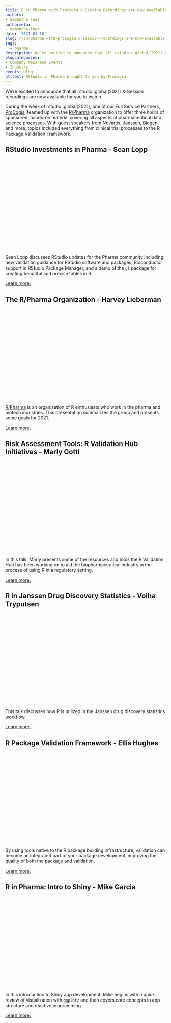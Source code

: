 ```yaml
---
title: R in Pharma with ProCogia X-Session Recordings are Now Available
authors:
- Samantha Toet
authormeta:
- samantha-toet
date: '2021-03-16'
slug: r-in-pharma-with-procogia-x-session-recordings-are-now-available
tags:
  - pharma
description: We’re excited to announce that all rstudio::global(2021) X-Session recordings are now available for you to watch. Catch the Pharma ones below.
blogcategories:
- Company News and Events
- Industry
events: blog
alttext: RStudio in Pharma brought to you by Procagia.
---
```


We’re excited to announce that all rstudio::global(2021) X-Session recordings are now available for you to watch.

During the week of rstudio::global(2021), one of our Full Service Partners, <a href="https://www.procogia.com/" target="_blank" rel="noopener noreferrer">ProCogia</a>, teamed up with the <a href="https://www.pharmar.org/" target="_blank" rel="noopener noreferrer">R/Pharma</a> organization to offer three hours of sponsored, hands-on material covering all aspects of pharmaceutical data science processes. With guest speakers from Novartis, Janssen, Biogen, and more, topics included everything from clinical trial processes to the R Package Validation Framework. 

## RStudio Investments in Pharma - Sean Lopp

<script src="https://fast.wistia.com/embed/medias/sgcsdmq69t.jsonp" async></script><script src="https://fast.wistia.com/assets/external/E-v1.js" async></script><div class="wistia_responsive_padding" style="padding:56.25% 0 0 0;position:relative;"><div class="wistia_responsive_wrapper" style="height:100%;left:0;position:absolute;top:0;width:100%;"><div class="wistia_embed wistia_async_sgcsdmq69t videoFoam=true" style="height:100%;position:relative;width:100%"><div class="wistia_swatch" style="height:100%;left:0;opacity:0;overflow:hidden;position:absolute;top:0;transition:opacity 200ms;width:100%;"><img src="https://fast.wistia.com/embed/medias/sgcsdmq69t/swatch" style="filter:blur(5px);height:100%;object-fit:contain;width:100%;" alt="" aria-hidden="true" onload="this.parentNode.style.opacity=1;" /></div></div></div></div>

Sean Lopp discusses RStudio updates for the Pharma community including: new validation guidance for RStudio software and packages, Bioconductor support in RStudio Package Manager, and a demo of the `gt` package for creating beautiful and precise tables in R.


<a href="https://rstudio.com/resources/rstudioglobal-2021/rstudio-investments-in-pharma/" target="_blank" rel="noopener noreferrer">Learn more.</a>

## The R/Pharma Organization - Harvey Lieberman

<script src="https://fast.wistia.com/embed/medias/hdblqcyc78.jsonp" async></script><script src="https://fast.wistia.com/assets/external/E-v1.js" async></script><div class="wistia_responsive_padding" style="padding:56.25% 0 0 0;position:relative;"><div class="wistia_responsive_wrapper" style="height:100%;left:0;position:absolute;top:0;width:100%;"><div class="wistia_embed wistia_async_hdblqcyc78 videoFoam=true" style="height:100%;position:relative;width:100%"><div class="wistia_swatch" style="height:100%;left:0;opacity:0;overflow:hidden;position:absolute;top:0;transition:opacity 200ms;width:100%;"><img src="https://fast.wistia.com/embed/medias/hdblqcyc78/swatch" style="filter:blur(5px);height:100%;object-fit:contain;width:100%;" alt="" aria-hidden="true" onload="this.parentNode.style.opacity=1;" /></div></div></div></div>

<a href="https://www.pharmar.org/" target="_blank" rel="noopener noreferrer">R/Pharma</a> is an organization of R enthusiasts who work in the pharma and biotech industries.  This presentation summarizes the group and presents some goals for 2021.

<a href="https://rstudio.com/resources/rstudioglobal-2021/r-pharma/" target="_blank" rel="noopener noreferrer">Learn more.</a>

## Risk Assessment Tools: R Validation Hub Initiatives - Marly Gotti

<script src="https://fast.wistia.com/embed/medias/gq0zkcet3p.jsonp" async></script><script src="https://fast.wistia.com/assets/external/E-v1.js" async></script><div class="wistia_responsive_padding" style="padding:56.25% 0 0 0;position:relative;"><div class="wistia_responsive_wrapper" style="height:100%;left:0;position:absolute;top:0;width:100%;"><div class="wistia_embed wistia_async_gq0zkcet3p videoFoam=true" style="height:100%;position:relative;width:100%"><div class="wistia_swatch" style="height:100%;left:0;opacity:0;overflow:hidden;position:absolute;top:0;transition:opacity 200ms;width:100%;"><img src="https://fast.wistia.com/embed/medias/gq0zkcet3p/swatch" style="filter:blur(5px);height:100%;object-fit:contain;width:100%;" alt="" aria-hidden="true" onload="this.parentNode.style.opacity=1;" /></div></div></div></div>

In this talk, Marly presents some of the resources and tools the R Validation Hub has been working on to aid the biopharmaceutical industry in the process of using R in a regulatory setting.

<a href="https://rstudio.com/resources/rstudioglobal-2021/risk-assessment-tools-r-validation-hub-initiatives/" target="_blank" rel="noopener noreferrer">Learn more.</a>

## R in Janssen Drug Discovery Statistics - Volha Tryputsen

<script src="https://fast.wistia.com/embed/medias/i9dbsvzi8r.jsonp" async></script><script src="https://fast.wistia.com/assets/external/E-v1.js" async></script><div class="wistia_responsive_padding" style="padding:56.25% 0 0 0;position:relative;"><div class="wistia_responsive_wrapper" style="height:100%;left:0;position:absolute;top:0;width:100%;"><div class="wistia_embed wistia_async_i9dbsvzi8r videoFoam=true" style="height:100%;position:relative;width:100%"><div class="wistia_swatch" style="height:100%;left:0;opacity:0;overflow:hidden;position:absolute;top:0;transition:opacity 200ms;width:100%;"><img src="https://fast.wistia.com/embed/medias/i9dbsvzi8r/swatch" style="filter:blur(5px);height:100%;object-fit:contain;width:100%;" alt="" aria-hidden="true" onload="this.parentNode.style.opacity=1;" /></div></div></div></div>

This talk discusses how R is utilized in the Janssen drug discovery statistics workflow. 

<a href="https://rstudio.com/resources/rstudioglobal-2021/r-in-janssen-drug-discovery-statistics/" target="_blank" rel="noopener noreferrer">Learn more.</a>

## R Package Validation Framework - Ellis Hughes

<script src="https://fast.wistia.com/embed/medias/gytgay4xjh.jsonp" async></script><script src="https://fast.wistia.com/assets/external/E-v1.js" async></script><div class="wistia_responsive_padding" style="padding:56.25% 0 0 0;position:relative;"><div class="wistia_responsive_wrapper" style="height:100%;left:0;position:absolute;top:0;width:100%;"><div class="wistia_embed wistia_async_gytgay4xjh videoFoam=true" style="height:100%;position:relative;width:100%"><div class="wistia_swatch" style="height:100%;left:0;opacity:0;overflow:hidden;position:absolute;top:0;transition:opacity 200ms;width:100%;"><img src="https://fast.wistia.com/embed/medias/gytgay4xjh/swatch" style="filter:blur(5px);height:100%;object-fit:contain;width:100%;" alt="" aria-hidden="true" onload="this.parentNode.style.opacity=1;" /></div></div></div></div>

By using tools native to the R package building infrastructure, validation can become an integrated part of your package development, improving the quality of both the package and validation.

<a href="https://rstudio.com/resources/rstudioglobal-2021/r-package-validation-framework/" target="_blank" rel="noopener noreferrer">Learn more.</a>

## R in Pharma: Intro to Shiny - Mike Garcia 

<script src="https://fast.wistia.com/embed/medias/2t1w03on9j.jsonp" async></script><script src="https://fast.wistia.com/assets/external/E-v1.js" async></script><div class="wistia_responsive_padding" style="padding:56.25% 0 0 0;position:relative;"><div class="wistia_responsive_wrapper" style="height:100%;left:0;position:absolute;top:0;width:100%;"><div class="wistia_embed wistia_async_2t1w03on9j videoFoam=true" style="height:100%;position:relative;width:100%"><div class="wistia_swatch" style="height:100%;left:0;opacity:0;overflow:hidden;position:absolute;top:0;transition:opacity 200ms;width:100%;"><img src="https://fast.wistia.com/embed/medias/2t1w03on9j/swatch" style="filter:blur(5px);height:100%;object-fit:contain;width:100%;" alt="" aria-hidden="true" onload="this.parentNode.style.opacity=1;" /></div></div></div></div>

In this introduction to Shiny app development, Mike begins with a quick review of visualization with `ggplot2` and then covers core concepts in app structure and reactive programming. 

<a href="https://rstudio.com/resources/rstudioglobal-2021/r-in-pharma-intro-to-shiny/" target="_blank" rel="noopener noreferrer">Learn more.</a>



